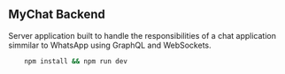 ## MyChat Backend
Server application built to handle the responsibilities of a chat application simmilar to WhatsApp using GraphQL and WebSockets.

```bash
    npm install && npm run dev
```
